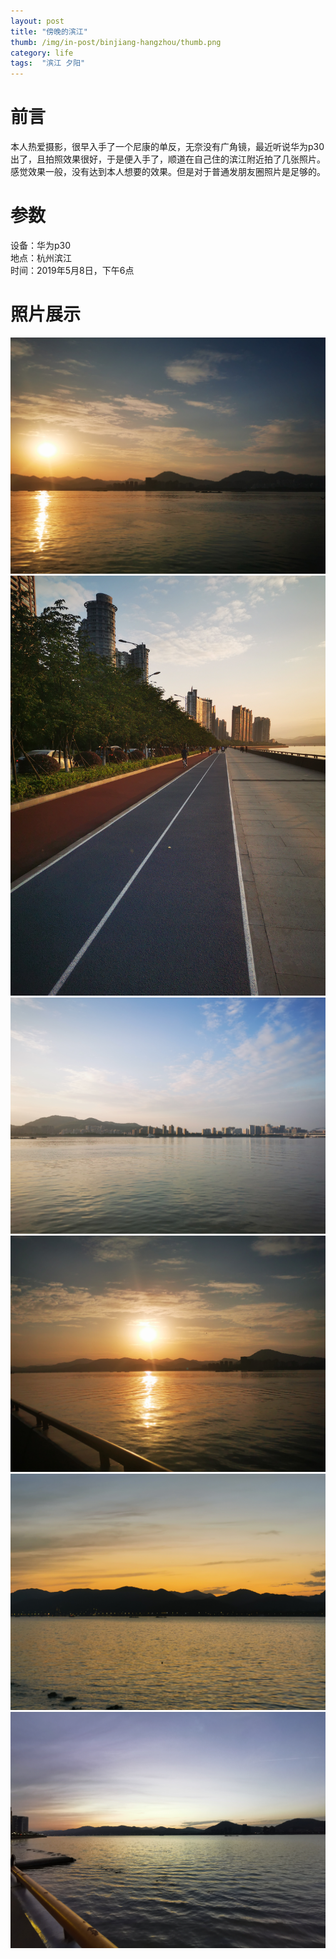 ```yaml
---
layout: post 
title: "傍晚的滨江"
thumb: /img/in-post/binjiang-hangzhou/thumb.png
category: life
tags:  "滨江 夕阳"
---
```


# 前言
本人热爱摄影，很早入手了一个尼康的单反，无奈没有广角镜，最近听说华为p30出了，且拍照效果很好，于是便入手了，顺道在自己住的滨江附近拍了几张照片。感觉效果一般，没有达到本人想要的效果。但是对于普通发朋友圈照片是足够的。

# 参数
设备：华为p30    
地点：杭州滨江    
时间：2019年5月8日，下午6点

# 照片展示
![sunset-2](/img/in-post/binjiang-hangzhou/sunset-2.jpg)
![runway](/img/in-post/binjiang-hangzhou/runway.jpg)
![sunset-1](/img/in-post/binjiang-hangzhou/sunset-1.jpg)
![sunset-3](/img/in-post/binjiang-hangzhou/sunset-3.jpg)
![sunset-4](/img/in-post/binjiang-hangzhou/sunset-4.jpg)
![sunset-5](/img/in-post/binjiang-hangzhou/sunset-5.jpg)
